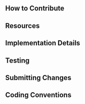 ## How to Contribute

## Resources

## Implementation Details

## Testing

## Submitting Changes

## Coding Conventions